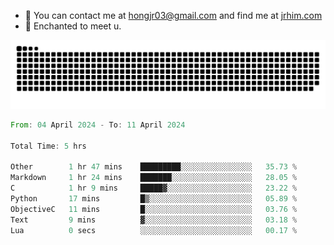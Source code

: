 - 📧 You can contact me at hongjr03@gmail.com and find me at [jrhim.com](https://jrhim.com/)
- 💜 Enchanted to meet u.

![snake_animation](https://raw.githubusercontent.com/hongjr03/hongjr03/output/github-contribution-grid-snake.svg)

<!--START_SECTION:waka-->

```rust
From: 04 April 2024 - To: 11 April 2024

Total Time: 5 hrs

Other        1 hr 47 mins    █████████░░░░░░░░░░░░░░░░   35.73 %
Markdown     1 hr 24 mins    ███████░░░░░░░░░░░░░░░░░░   28.05 %
C            1 hr 9 mins     █████▓░░░░░░░░░░░░░░░░░░░   23.22 %
Python       17 mins         █▒░░░░░░░░░░░░░░░░░░░░░░░   05.89 %
ObjectiveC   11 mins         █░░░░░░░░░░░░░░░░░░░░░░░░   03.76 %
Text         9 mins          ▓░░░░░░░░░░░░░░░░░░░░░░░░   03.18 %
Lua          0 secs          ░░░░░░░░░░░░░░░░░░░░░░░░░   00.17 %
```

<!--END_SECTION:waka-->
